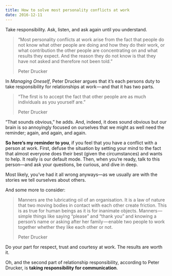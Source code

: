 ```yaml
---
title: How to solve most personality conflicts at work
date: 2016-12-11
---
```

Take responsibility. Ask, listen, and ask again until you understand.

> “Most personality conflicts at work arise from the fact that people do not know what other people are doing and how they do their work, or what contribution the other people are concentrating on and what results they expect. And the reason they do not know is that they have not asked and therefore not been told.” 
> 
> Peter Drucker

In *Managing Oneself*, Peter Drucker argues that it’s each persons duty to take responsibility for relationships at work — and that it has two parts.

> “The first is to accept the fact that other people are as much individuals as you yourself are.” 
> 
> Peter Drucker

“That sounds obvious,” he adds. And, indeed, it does sound obvious but our brain is so annoyingly focused on ourselves that we might as well need the reminder; again, and again, and again.

**So here’s my reminder to you**, if you feel that you have a conflict with a person at work. First, defuse the situation by setting your mind to the fact that almost everyone does their best (given the circumstances) and wants to help. It really is our default mode. Then, when you’re ready, talk to this person—and ask your questions, be curious, and dive in deep.

Most likely, you’ve had it all wrong anyways—as we usually are with the stories we tell ourselves about others.

And some more to consider:

> Manners are the lubricating oil of an organisation. It is a law of nature that two moving bodies in contact with each other create friction. This is as true for human beings as it is for inanimate objects. Manners — simple things like saying “please” and “thank you” and knowing a person’s name or asking after her family — enable two people to work together whether they like each other or not. 
> 
> Peter Drucker

Do your part for respect, trust and courtesy at work. The results are worth it.

Oh, and the second part of relationship responsibility, according to Peter Drucker, is **taking responsibility for communication**.